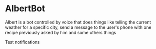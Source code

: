 # AlbertBot

Albert is a bot controlled by voice that does things like telling the current weather for a specific city, send a message to the user's phone with one recipe previously asked by him and some others things

Test notifications
